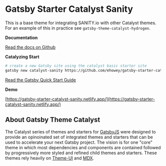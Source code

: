 # Gatsby Starter Catalyst Sanity

This is a base theme for integrating SANITY.io with other Catalyst themes. For an example of this in practice see `gatsby-theme-catalyst-hydrogen`.

**Documentation**

[Read the docs on Github](https://github.com/ehowey/gatsby-theme-catalyst)

**Catalyzing Start**

```sh
# create a new Gatsby site using the catalyst basic starter site
gatsby new catalyst-sanity https://github.com/ehowey/gatsby-starter-catalyst-sanity
```

[Read the Gatsby Quick Start Guide](https://www.gatsbyjs.org/docs/quick-start)

**Demo**

[https://gatsby-starter-catalyst-sanity.netlify.app/](https://gatsby-starter-catalyst-sanity.netlify.app/)

## About Gatsby Theme Catalyst

The Catalyst series of themes and starters for [GatsbyJS](https://www.gatsbyjs.org/) were designed to provide an opinoinated set of integrated themes and starters that can be used to accelerate your next Gatsby project. The vision is for one "core" theme in which most dependencies and components are contained followed by progressively more styled and refined child themes and starters. These themes rely heavily on [Theme-UI](https://theme-ui.com/) and [MDX](https://mdxjs.com/getting-started/gatsby/).
